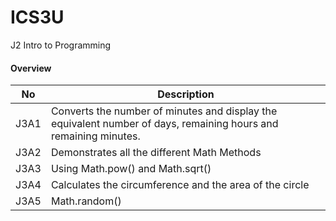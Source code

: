 # ICS3U
J2 Intro to Programming

#### Overview

 No  | Description 
------------- | ------------- 
J3A1 | Converts the number of minutes and display the equivalent number of days, remaining hours and remaining minutes.
J3A2 | Demonstrates all the different Math Methods
J3A3 | Using Math.pow() and Math.sqrt()
J3A4 | Calculates the circumference and the area of the circle 
J3A5 | Math.random()

